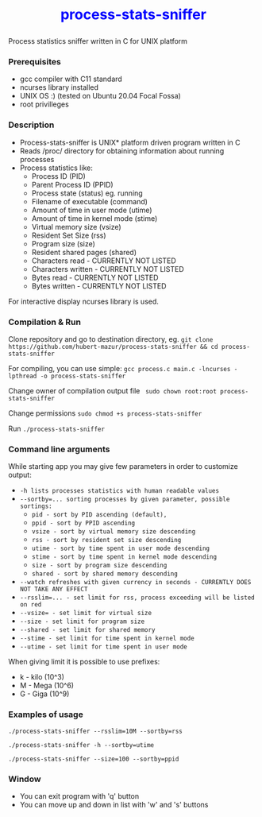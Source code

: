 # <p style="text-align:center;color:blue">process-stats-sniffer</p>

Process statistics sniffer written in C for UNIX platform

### Prerequisites
- gcc compiler with C11 standard
- ncurses library installed
- UNIX OS :) (tested on Ubuntu 20.04 Focal Fossa)
- root privilleges

### Description
- Process-stats-sniffer is UNIX* platform driven program written in C
- Reads /proc/ directory for obtaining information about running processes
- Process statistics like:
    - Process ID (PID)
    - Parent Process ID (PPID)
    - Process state (status) eg. running
    - Filename of executable (command)
    - Amount of time in user mode (utime)
    - Amount of time in kernel mode (stime)
    - Virtual memory size (vsize)
    - Resident Set Size (rss)
    - Program size (size)
    - Resident shared pages (shared)
    - Characters read - CURRENTLY NOT LISTED
    - Characters written - CURRENTLY NOT LISTED
    - Bytes read - CURRENTLY NOT LISTED
    - Bytes written - CURRENTLY NOT LISTED
    
For interactive display ncurses library is used.


### Compilation & Run
Clone repository and go to destination directory, eg.
``` git clone https://github.com/hubert-mazur/process-stats-sniffer && cd process-stats-sniffer ```

For compiling, you can use simple:
``` gcc process.c main.c -lncurses -lpthread -o process-stats-sniffer ```

Change owner of compilation output file
``` sudo chown root:root process-stats-sniffer```

Change permissions
``` sudo chmod +s process-stats-sniffer ```

Run
``` ./process-stats-sniffer ```

### Command line arguments

While starting app you may give few parameters in order to customize output:
- ```-h lists processes statistics with human readable values ```
- ```--sortby=... sorting processes by given parameter, possible sortings: ```
    - ```pid - sort by PID ascending (default),```
    - ```ppid - sort by PPID ascending ```
    - ```vsize - sort by virtual memory size descending ```
    - ```rss - sort by resident set size descending ```
    - ```utime - sort by time spent in user mode descending```
    - ```stime - sort by time spent in kernel mode descending```
    - ```size - sort by program size descending```
    - ```shared - sort by shared memory descending```
- ```--watch refreshes with given currency in seconds - CURRENTLY DOES NOT TAKE ANY EFFECT ```
- ```--rsslim=... - set limit for rss, process exceeding will be listed on red```
- ```--vsize= - set limit for virtual size```
- ```--size - set limit for program size```
- ```--shared - set limit for shared memory```
- ```--stime - set limit for time spent in kernel mode```
- ```--utime - set limit for time spent in user mode```

When giving limit it is possible to use prefixes:
- k - kilo (10^3)
- M - Mega (10^6)
- G - Giga (10^9)

### Examples of usage

```./process-stats-sniffer --rsslim=10M --sortby=rss```

```./process-stats-sniffer -h --sortby=utime```

```./process-stats-sniffer --size=100 --sortby=ppid```

### Window
- You can exit program with 'q' button
- You can move up and down in list with 'w' and 's' buttons